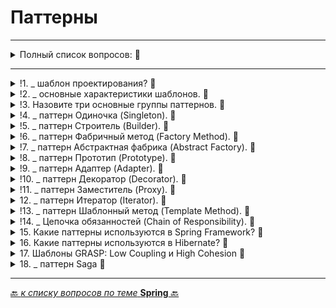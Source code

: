 # Паттерны

---

<details>
        <summary>Полный список вопросов: 🔽</summary>


1. Что такое «шаблон проектирования»?
2. Назовите основные характеристики шаблонов.
3. Назовите три основные группы паттернов.
4. Расскажите про паттерн Одиночка (Singleton).
5. Расскажите про паттерн Строитель (Builder).
6. Расскажите про паттерн Фабричный метод (Factory Method).
7. Расскажите про паттерн Абстрактная фабрика (Abstract Factory).
8. Расскажите про паттерн Прототип (Prototype).
9. Расскажите про паттерн Адаптер (Adapter).
10. Расскажите про паттерн Декоратор (Decorator).
11. Расскажите про паттерн Заместитель (Proxy).
12. Расскажите про паттерн Итератор (Iterator).
13. Расскажите про паттерн Шаблонный метод (Template Method).
14. Расскажите про паттерн Цепочка обязанностей (Chain of Responsibility).
15. Какие паттерны используются в Spring Framework?
16. Какие паттерны используются в Hibernate?
17. Шаблоны GRASP: Low Coupling (низкая связанность) и High Cohesion (высокая сплоченность)
18. Расскажите про паттерн Saga

---

</details>

---



<details>
        <summary>!1. _ шаблон проектирования? 🔽</summary>

---
## Что такое «шаблон проектирования»?

## 🎯 Шаблон проектирования
Типовое решение для повторяющихся задач в проектировании ПО.  
Стандартизирует подходы, устраняет "велосипеды".

### ✔️ Плюсы
* Снижение сложности через готовые абстракции
* Ускорение коммуникации (_например, "используем Фасад"_)
* Повышение надежности (_проверенные решения_)

### ❌ Минусы
* Овердизайн при необоснованном применении
* Избыточная сложность в простых сценариях
* Жесткость (_шаблоны ≠ догмы, нужна адаптация_)

> 💡 Ключевое: Паттерны — инструмент, а не самоцель. 
> Применять только там, где есть проблема, которую они решают.

```text
***** из методички *****

Проверенное и готовое к использованию логическое решение, 
которе может быть реализовано по-разному в разных языках программирования.

Плюсы:
* снижение сложности разработки за счёт готовых абстракций
* облегчение коммуникации между разработчиками

Минусы:
* слепое следование некоторому шаблону может привести к усложнению программы.
* желание попробовать некоторый шаблон в деле без особых на то оснований.
```
---
</details>



<details>
        <summary>!2. _ основные характеристики шаблонов. 🔽</summary>

---
## Назовите основные характеристики шаблонов.

## 📌 Основные характеристики шаблонов проектирования
| Характеристика        | 	Описание                                                                                                               |
|:----------------------|:------------------------------------------------------------------------------------------------------------------------|
| 🔖 **Имя**            | 	Уникальное название (_например, `Singleton`, `Observer`_), позволяющее быстро идентифицировать паттерн.                |
| 🎯 **Назначение**     | 	Область применения и цель (_создание, поведение, структура_).                                                          |
| 📌 **Задача**         | 	Конкретная проблема, которую решает паттерн (_например, контроль создания объектов в `Singleton`_).                    |
| 🛠 **Способ решения** | 	Алгоритм/подход, используемый для решения задачи (_например, скрытие конструктора + статический метод в `Singleton`_). |
| 👥 **Участники**      | 	Классы/объекты, задействованные в паттерне, и их роли (_например, `Subject` и `Observer` в `Observer`_).               |
| ⚡ **Следствия**       | 	Плюсы и минусы применения (_производительность, гибкость, сложность кода_).                                            |
| 💻 **Реализация**     | 	Примерный код или структура классов (_без привязки к языку_).                                                          |

> 🔹 Важно:
> Характеристики помогают быстро оценить, подходит ли шаблон под задачу, и избежать неоправданного усложнения.

---
```text
***** из методички *****

* Имя - все шаблоны имеют уникальное имя, служащее для их идентификации;
* Назначение данного шаблона;
* Задача, которую шаблон позволяет решить;
* Способ решения, предлагаемый в шаблоне для решения задачи в том контексте, где этот шаблон был найден;
* Участники - сущности, принимающие участие в решении задачи;
* Следствия от использования шаблона как результат действий, выполняемых в шаблоне;
* Реализация - возможный вариант реализации шаблона.
```
---
</details>



<details>
        <summary>!3. Назовите три основные группы паттернов. 🔽</summary>

---
## Назовите три основные группы паттернов.

### 📌 Три основные группы паттернов
| Группа               | 	Назначение                                                                       | 	Примеры                             |
|:---------------------|:----------------------------------------------------------------------------------|:-------------------------------------|
| 🛠 **Порождающие**   | 	Управляют **созданием объектов**, уменьшая зависимость от конкретных классов.    | 	`Singleton`, `Factory`, `Builder`   |
| 🏗 **Структурные**   | 	**Организуют классы и объекты** в расширяемые структуры.                         | 	`Adapter`, `Decorator`, `Composite` |
| 🎭 **Поведенческие** | 	Оптимизируют **взаимодействие между объектами** и распределение ответственности. | 	`Observer`, `Strategy`, `Command`   |

> 🔹 **Примечание**:  
> * Основные строительные блоки (_интерфейсы, абстрактные классы_), 
> не являются отдельной группой, а служат фундаментом для всех паттернов.  
> * Каждая группа решает свой тип задач: создание, композиция или поведение объектов.  

> ⚡ **Вывод**:  
>  Правильный выбор группы паттерна зависит от типа проблемы:  
> * Нужен контроль создания? → `Порождающие`  
> * Требуется гибкая структура? → `Структурные`  
> * Важно взаимодействие объектов? → `Поведенческие`  

---
```text
***** из методички *****

* Порождающие - отвечают за удобное и безопасное создание новых объектов 
    или даже целых семейств объектов без внесения в программу лишних зависимостей.
* Структурные - отвечают за построение удобных в поддержке иерархий классов
* Поведенческие - заботятся об эффективной коммуникации между объектами.

Основные - основные строительные блоки, используемые для построения других шаблонов. Например, интерфейс.
```
---
</details>



<details>
        <summary>!4. _ паттерн Одиночка (Singleton). 🔽</summary>

---
## [Расскажите про паттерн Одиночка (`Singleton`).](/ITM/ITM07_Patterns/by_questions/Singleton.md)

**Порождающий** паттерн, гарантирующий **единственный** экземпляр класса с **глобальным** доступом.

🔹 **Ключевые моменты**:
* Приватный конструктор.
* Статический метод `getInstance()` (_ленивая/жадная инициализацияяё_).
* Потокобезопасность через `synchronized`, `enum` или `double-checked locking`.

---
</details>



<details>
        <summary>!5. _ паттерн Строитель (Builder). 🔽</summary>

---
## [Расскажите про паттерн Строитель (Builder).](/ITM/ITM07_Patterns/by_questions/Builder.md)

## 🎯 `Builder`: Суть

**Пошаговое создание сложных объектов с разными конфигурациями.**  
_(Выносим **сборку** объекта в **отдельный** класс-строитель.)_

### 🔹 Порождающий паттерн, который:
* Позволяет создавать **сложные объекты пошагово**.
* Позволяет **конфигурировать** объект гибко (_только нужные параметры_).
* Может использовать **Директор** для стандартных конфигураций.

### 🔹 Ключевые компоненты:
* **Builder** — интерфейс/абстрактный класс с методами для конфигурации.
* **ConcreteBuilder** — конкретная реализация строителя.
* **Director** (_опционально_) — управляет процессом построения.

Продукт — итоговый объект.

---
</details>



<details>
        <summary>!6. _ паттерн Фабричный метод (Factory Method). 🔽</summary>

---
## [Расскажите про паттерн Фабричный метод (`Factory Method`).](/ITM/ITM07_Patterns/by_questions/Factory_Method.md)

### 🎯 `Factory Method`: Суть

**Порождающий паттерн**, который:

* Определяет **интерфейс** для создания объекта (`createDeveloper()`).


* **Делегирует** создание конкретных объектов подклассам (`JavaDeveloperFactory`, `CppDeveloperFactory`).


* Позволяет **подменять** тип продукта без изменения клиентского кода.

> Клиентский код работает с **Интерфейсом**.  
> Подклассы _(реализующие интерфейс)_**сами** решают какой именно объект интерфейса создавать.

---
</details>



<details>
        <summary>!7. _ паттерн Абстрактная фабрика (Abstract Factory). 🔽</summary>

---
## [Расскажите про паттерн Абстрактная фабрика (`Abstract Factory`).](/ITM/ITM07_Patterns/by_questions/Abstract_Factory.md)

### 🎯 `Abstract Factory`: Суть

**Порождающий паттерн**, который:

* Создает **семейства связанных продуктов** (_например, `JavaDeveloper` + `QATester` + `BankingPM`_).


* Каждая фабрика (`BankingTeamFactory`) реализует **общий интерфейс** (`ProjectTeamFactory`), 
  гарантируя совместимость продуктов.


* Клиент работает **только с интерфейсами**, не зная конкретных классов.

---
</details>



<details>
        <summary>!8. _ паттерн Прототип (Prototype). 🔽</summary>

---
## [Расскажите про паттерн Прототип (`Prototype`).](/ITM/ITM07_Patterns/by_questions/Prototype.md)

### 🎯 `Prototype`: Суть

**Порождающий паттерн**, который:

* Позволяет создавать **копии объектов** без зависимости от их классов.


* Использует **общий интерфейс** (`Copyable`, `Cloneable`) с методом `copy()` или `clone()`.


* Особенно полезен для объектов с **сложным состоянием** или дорогим созданием.

> Позволяет создавать **новые** объекты путем **копирования** уже существкующих, 
> что упрощает и ускоряет создание **сложных** объектов.
> 
>  **Ключевая идея:**  
> Объект **сам отвечает за своё копирование**, предоставляя метод `clone()` или аналогичный.

---
</details>



<details>
        <summary>!9. _ паттерн Адаптер (Adapter). 🔽</summary>

---
## [Расскажите про паттерн Адаптер (`Adapter`).](/ITM/ITM07_Patterns/by_questions/Adapter.md)

### 🎯 `Adapter`: Суть
**Структурный паттерн**, который:

* Преобразует **несовместимый интерфейс** одного класса в интерфейс, ожидаемый клиентом.

* Работает как "**переводчик**" между двумя объектами, которые иначе не смогли бы взаимодействовать.

---
</details>



<details>
        <summary>!10. _ паттерн Декоратор (Decorator). 🔽</summary>

---
## [Расскажите про паттерн Декоратор (`Decorator`).](/ITM/ITM07_Patterns/by_questions/Decorator.md)
### 🎯 `Decorator`: Суть
**Структурный паттерн**, который:
* **Динамически** добавляет объектам новые обязанности.
* Альтернатива **наследованию** для расширения функциональности.
* Сохраняет **интерфейс** исходного объекта, но **усиливает** его поведение.

---
</details>



<details>
        <summary>!11. _ паттерн Заместитель (Proxy). 🔽</summary>

---
## [Расскажите про паттерн Заместитель (`Proxy`).](/ITM/ITM07_Patterns/by_questions/Proxy.md)

### 🎯 Proxy: Суть

**Структурный паттерн**, который:


* Создает **объект-заместитель**, контролирующий доступ к реальному объекту.


* Перехватывает вызовы, добавляя **дополнительную логику** (_кеширование, проверки, ленивую инициализацию_).


* Сохраняет **интерфейс** исходного объекта, оставаясь прозрачным для клиента.

> Предоставляет **объект - заместитель**, который контролирует доступ к реальному/ базовому объекту.
> _(оптимизируя исп. ресурсов или обеспечивая безопасность)_

---
</details>



<details>
        <summary>12. _ паттерн Итератор (Iterator). 🔽</summary>

---
## [Расскажите про паттерн Итератор (`Iterator`).](/ITM/ITM07_Patterns/by_questions/Iterator.md)

## 🎯 `Iterator`: Суть

Единый способ обхода **разных коллекций** без знания их внутренней структуры.

**Как**: Выносим логику перебора в отдельный **объект-итератор**.

**Плюсы**:  
✔ Единый интерфейс для обхода любых коллекций  
✔ Скрывает детали реализации коллекции  
✔ Позволяет параллельные обходы (каждый итератор — независим)

**Минусы**:  
❌ Избыточен для простых коллекций.

---
</details>



<details>
        <summary>!13. _ паттерн Шаблонный метод (Template Method). 🔽</summary>

---
## [Расскажите про паттерн Шаблонный метод (`Template Method`).](/ITM/ITM07_Patterns/by_questions/Template_Method.md)

## 🎯 `Template Method`: Суть
**Поведенческий паттерн**, который
определяет общий алгоритм в базовом классе, 
позволяя подклассам переопределять отдельные шаги, не меняя структуру алгоритма.

**Ключевые элементы:**
* **Абстрактный класс**: содержит шаблонный метод (_финальный_) и абстрактные шаги.

* **Конкретные классы**: реализуют шаги, специфичные для подклассов.

> **Пример**: Приготовление напитка (_заварить чай/кофе_):
> 1. Базовый класс `Beverage` определяет метод `prepare()`: кипятить воду, заварить, налить, добавить добавки.
> 2. Подклассы `Tea` и `Coffee` переопределяют шаги заваривания и добавок.
>

**Преимущества:**
* Повторное использование кода.
* Гибкость в изменении шагов.

**Недостатки:**
* Жесткая структура алгоритма.
* Может усложнить поддержку при большом числе подклассов.

_(Используется, когда нужно задать общий алгоритм с вариациями в деталях.)_

---
</details>



<details>
        <summary>!14. _ Цепочка обязанностей (Chain of Responsibility). 🔽</summary>

---
## [Расскажите про паттерн Цепочка обязанностей (`Chain of Responsibility`).](/ITM/ITM07_Patterns/by_questions/Chain_of_Responsibility.md)

## 🎯 `Chain of Responsibility`: Суть
Поведенческий паттерн, передающий запрос по цепочке обработчиков, где каждый решает, 
обработать ли запрос или передать его дальше.

* Позволяет передавать запрос **по цепочке обработчиков**.

* Каждый обработчик решает: **обработать** запрос или **передать** дальше.

* Устраняет жёсткую привязку отправителя запроса к получателю.

---
</details>



<details>
        <summary>15. Какие паттерны используются в Spring Framework? 🔽</summary>

---
## Какие паттерны используются в `Spring Framework`?

```text
***** Материал из методички *****

Singleton - Bean scopes
Factory - Bean Factory classes
Prototype - Bean scopes
Adapter - Spring Web and Spring MVC
Proxy - Spring Aspect Oriented Programming support
Template Method - JdbcTemplate, HibernateTemplate etc
Front Controller - Spring MVC DispatcherServlet
DAO - Spring Data Access Object support
Dependency Injection
```
---
</details>



<details>
        <summary>16. Какие паттерны используются в Hibernate? 🔽</summary>

---
## Какие паттерны используются в `Hibernate`?


```text
***** из методички *****

Domain Model – объектная модель предметной области, 
    включающая в себя как поведение так и данные.
Data Mapper – слой мапперов (Mappers), который передает данные 
    между объектами и базой данных, сохраняя их независимыми друг от друга и себя.
Proxy  — применяется для ленивой загрузки.
Factory — используется в SessionFactory
```
---
</details>



<details>
        <summary>17. Шаблоны GRASP: Low Coupling и High Cohesion  🔽</summary>

---
## [Шаблоны `GRASP`: `Low Coupling` (низкая связанность) и `High Cohesion` (высокая сплоченность)](/ITM/ITM07_Patterns/by_questions/GRASP.md)

### 🧩 Шаблон 1: Low Coupling (Низкая связанность)
🔍 **Суть:**  
Объекты/классы должны **минимально зависеть друг от друга**.  
Чем меньше связи — тем проще сопровождать, тестировать и переиспользовать код.

### 🧩 Шаблон 2: High Cohesion (Высокая сплочённость)
🔍 **Суть:**    
Класс должен выполнять конкретную и логически единую задачу — как спецназ: чётко, быстро и по делу.



```text
***** из методички *****

Low Coupling - части системы, которые изменяются вместе, должны находиться близко друг к другу. 
    Необходимо распределить ответственности между классами так, чтобы обеспечить минимальную связанность.
    
High Cohesion - если возвести Low Coupling в абсолют, то можно прийти к тому, чтобы разместить 
    всю функциональность в одном единственном классе. классы должны содержать связанную бизнес — логику. 
    В таком случае связей не будет вообще, но что-то тут явно не так, 
    ведь в этот класс попадет совершенно несвязанная между собой бизнес-логика. 
    Принцип High Cohesion говорит следующее: части системы, которые изменяются параллельно, 
    должны иметь как можно меньше зависимостей друг на друга.

Low Coupling и High Cohesion представляют из себя два связанных между собой паттерна, 
рассматривать которые имеет смысл только вместе. 

Их суть: система должна состоять из слабо связанных классов, которые содержат связанную бизнес-логику. 
Соблюдение этих принципов позволяет удобно переиспользовать созданные классы, 
не теряя понимания о их зоне ответственности.
```
---
</details>



<details>
        <summary>18. _ паттерн Saga 🔽</summary>

---
## [Расскажите про паттерн `Saga`](/ITM/ITM07_Patterns/by_questions/Saga.md)

Saga — шаблон управления транзакциями в микросервисной архитектуре без использования распределённых транзакций.

> Разбивает **длительные** процессы на **мелкие** транзакциями.  
> Если 1 шаг проваливается - запускается процесс возврата к предыдущему стабильному состоянию/
> применяются компенсирующие действия.  
> Это помогает сохранять согласованность данных.

---
</details>



---

[🔙 _к списку вопросов по теме_ **Spring** 🔙](/ITM/ITM06_Spring/Spring.md)

